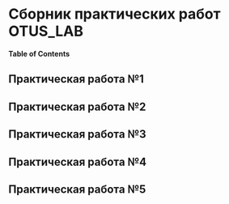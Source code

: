 # Сборник практических работ OTUS_LAB
**Table of Contents**
## Практическая работа №1
## Практическая работа №2
## Практическая работа №3
## Практическая работа №4
## Практическая работа №5
